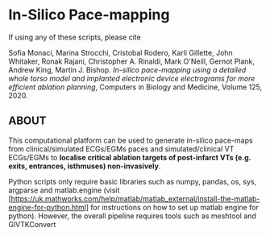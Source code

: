 # In-Silico Pace-mapping

If using any of these scripts, please cite

Sofia Monaci, Marina Strocchi, Cristobal Rodero, Karli Gillette, John Whitaker, Ronak Rajani, Christopher A. Rinaldi, Mark O'Neill, Gernot Plank, Andrew King, Martin J. Bishop. *In-silico pace-mapping using a detailed whole torso model and implanted electronic device electrograms for more efficient ablation planning*, Computers in Biology and Medicine, Volume 125, 2020.

## ABOUT

This computational platform can be used to generate in-silico pace-maps from clinical/simulated ECGs/EGMs paces and simulated/clinical VT ECGs/EGMs to **localise critical ablation targets of post-infarct VTs (e.g. exits, entrances, isthmuses) non-invasively**.

Python scripts only require basic libraries such as numpy, pandas, os, sys, argparse and matlab.engine (visit [https://uk.mathworks.com/help/matlab/matlab_external/install-the-matlab-engine-for-python.html] for instructions on how to set up matlab engine for python). However, the overall pipeline requires tools such as meshtool and GlVTKConvert
